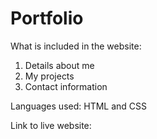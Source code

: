 # Portfolio
What is included in the website:
1. Details about me
2. My projects
3. Contact information

Languages used: HTML and CSS 

Link to live website: 
